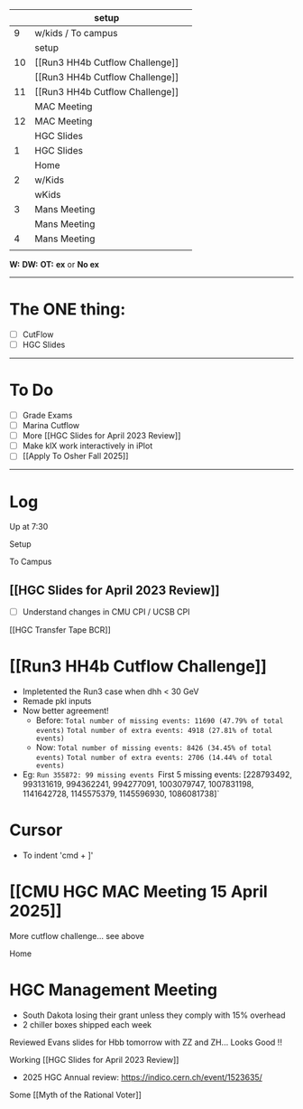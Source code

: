
|     | setup                           |     |
| --- | ------------------------------- | --- |
| 9   | w/kids / To campus              |     |
|     | setup                           |     |
| 10  | [[Run3 HH4b Cutflow Challenge]] |     |
|     | [[Run3 HH4b Cutflow Challenge]] |     |
| 11  | [[Run3 HH4b Cutflow Challenge]] |     |
|     | MAC Meeting                     |     |
| 12  | MAC Meeting                     |     |
|     | HGC Slides                      |     |
| 1   | HGC Slides                      |     |
|     | Home                            |     |
| 2   | w/Kids                          |     |
|     | wKids                           |     |
| 3   | Mans Meeting                    |     |
|     | Mans Meeting                    |     |
| 4   | Mans Meeting                    |     |
|     |                                 |     |

**W:**
**DW:**
**OT:**
**ex** or **No ex**

---
# The ONE thing: 
- [ ] CutFlow
- [ ] HGC Slides

---
# To Do

- [ ] Grade Exams
- [ ] Marina Cutflow 
- [ ] More [[HGC Slides for April 2023 Review]]
- [ ] Make klX work interactively in iPlot
- [ ] [[Apply To Osher Fall 2025]]

---

# Log

Up at 7:30

Setup 

To Campus

## [[HGC Slides for April 2023 Review]]
- [ ] Understand changes in CMU CPI / UCSB CPI


[[HGC Transfer Tape BCR]]


# [[Run3 HH4b Cutflow Challenge]]
- Impletented the Run3 case when dhh < 30 GeV
- Remade pkl inputs
- Now better agreement! 
	- Before:
		`Total number of missing events: 11690 (47.79% of total events)`
		`Total number of extra events: 4918 (27.81% of total events)`
	- Now:
		`Total number of missing events: 8426 (34.45% of total events)`
		`Total number of extra events: 2706 (14.44% of total events)`
- Eg: `Run 355872: 99 missing events
  `First 5 missing events: [228793492, 993131619, 994362241, 994277091, 1003079747, 1007831198, 1141642728, 1145575379, 1145596930, 1086081738]`

# Cursor
- To indent 'cmd + ]'


# [[CMU HGC MAC Meeting 15 April 2025]]


More cutflow challenge... see above

Home

# HGC Management Meeting
- South Dakota losing their grant unless they comply with 15% overhead
- 2 chiller boxes shipped each week

Reviewed Evans slides for Hbb tomorrow with ZZ and ZH... Looks Good !!

Working [[HGC Slides for April 2023 Review]]
- 2025 HGC Annual review: https://indico.cern.ch/event/1523635/


Some [[Myth of the Rational Voter]]
